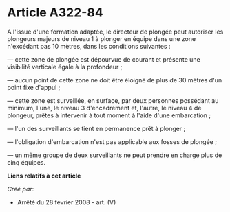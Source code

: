 # Article A322-84

A l'issue d'une formation adaptée, le directeur de plongée peut autoriser les plongeurs majeurs de niveau 1 à plonger en
équipe dans une zone n'excédant pas 10 mètres, dans les conditions suivantes :

― cette zone de plongée est dépourvue de courant et présente une visibilité verticale égale à la profondeur ;

― aucun point de cette zone ne doit être éloigné de plus de 30 mètres d'un point fixe d'appui ;

― cette zone est surveillée, en surface, par deux personnes possédant au minimum, l'une, le niveau 3 d'encadrement et,
l'autre, le niveau 4 de plongeur, prêtes à intervenir à tout moment à l'aide d'une embarcation ;

― l'un des surveillants se tient en permanence prêt à plonger ;

― l'obligation d'embarcation n'est pas applicable aux fosses de plongée ;

― un même groupe de deux surveillants ne peut prendre en charge plus de cinq équipes.

**Liens relatifs à cet article**

_Créé par_:

  - Arrêté du 28 février 2008 - art. (V)
